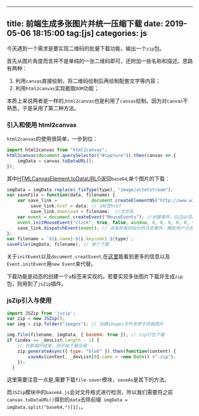 
---
title: 前端生成多张图片并统一压缩下载
date: 2019-05-06 18:15:00
tag:[js]
categories: js
---


今天遇到一个需求是要实现二维码的批量下载功能，输出一个`zip`包。

首先从图片角度而言并不是单纯的一张二维码即可，还附加一些名称和描述。思路有两种：

1. 利用`canvas`直接绘制，将二维码绘制后再绘制配套文字等内容；
2. 利用`html2canvas`实现截取`DOM`功能；

本质上来说两者是一样的,`html2canvas`也是利用了`canvas`绘制。因为对`canvas`不熟悉，于是采用了第二种方法。

### 引入和使用 html2canvas

`html2canvas`的使用很简单，一步到位：

```js
import html2canvas from "html2canvas";
html2canvas(document.querySelector("#capture")).then(canvas => {
    imgData = canvas.toDataURL(); 
});
```

其中[HTMLCanvasElement.toDataURL()](https://developer.mozilla.org/zh-CN/docs/Web/API/HTMLCanvasElement/toDataURL)返回`base64`,单个图片的下载：

```js
imgData = imgData.replace(_fixType(type), "image/octetstream");
var saveFile = function(data, filename) {
    var save_link = 			document.createElementNS("http://www.w3.org/1999/xhtml", "a");
         save_link.href = data; // a标签href
         save_link.download = filename;  //文件名
    var event = document.createEvent("MouseEvents"); //创建事件，后边必须跟init初始化
    event.initMouseEvent("click", true, false, window, 0, 0, 0, 0, 0, false, false, false, false, 0, null);
    save_link.dispatchEvent(event); // 派发前面初始化的点击事件，模拟用户点击
};
var filename = `${i.name}-${i.keycode}.${type}`;
saveFile(imgData, filename); // 单个下载
```

关于`initEvent`以及`document.creatEvent`,在[这里](<https://developer.mozilla.org/zh-CN/docs/Web/API/Event/initEvent>)能看到更多的信息以及`Event.initEvent`用`new Event`来代替。

下载功能是动态的创建一个`a`标签来实现的。若要实现多张图片下载并生成`zip`包，则用到了`jsZip`插件。

### jsZip引入与使用

```js
import JSZip from 'jszip';
var zip = new JSZip();
var img = zip.folder("images"); // 创建images文件夹用于存放图片

img.file(filename, imgData, { base64: true }); // zip打包下载
if (index == _devList.length - 1) {
    // 判断循环结束，则开始下载压缩
    zip.generateAsync({ type: "blob" }).then(function(content) {
        saveAs(content, _devList[0].name + +new Date() +".zip");
   	});
  }
```

这里需要注意一点是,需要下载`file-saver`模块，`saveAs`是其下的方法。

而`JSZip`模块中的`base64.js`会对文件格式进行检测，所以我们需要将之前`canvas.toDataURL()`得到的`data`去除前缀` imgData = imgData.split("base64,")[1];`。



